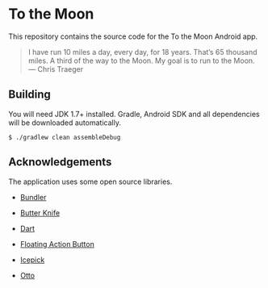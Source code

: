 # To the Moon

This repository contains the source code for the To the Moon Android app.

> I have run 10 miles a day, every day, for 18 years.
> That’s 65 thousand miles. A third of the way to the Moon.
> My goal is to run to the Moon. — Chris Traeger

## Building

You will need JDK 1.7+ installed.
Gradle, Android SDK and all dependencies will be downloaded automatically.

```
$ ./gradlew clean assembleDebug
```

## Acknowledgements

The application uses some open source libraries.

* [Bundler][Bundler link]
* [Butter Knife][Butter Knife link]
* [Dart][Dart link]
* [Floating Action Button][Floating Action Button link]
* [Icepick][Icepick link]
* [Otto][Otto link]


  [Bundler link]: https://github.com/f2prateek/bundler
  [Butter Knife link]: https://github.com/JakeWharton/butterknife
  [Dart link]: https://github.com/f2prateek/dart
  [Floating Action Button link]: https://github.com/makovkastar/FloatingActionButton
  [Icepick link]: https://github.com/frankiesardo/icepick
  [Otto link]: https://github.com/square/otto
